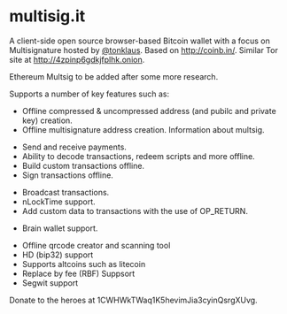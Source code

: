 multisig.it
=======

A client-side open source browser-based Bitcoin wallet with a focus on Multisignature hosted by [@tonklaus](https://www.twitter.com/tonklaus). Based on http://coinb.in/. Similar Tor site at http://4zpinp6gdkjfplhk.onion.

Ethereum Multsig to be added after some more research. 

Supports a number of key features such as: 

- Offline compressed & uncompressed address (and pubilc and private key) creation.
- Offline multisignature address creation. Information about multsig.
<!-- - "In browser" key (re)generation.  -->
- Send and receive payments.
- Ability to decode transactions, redeem scripts and more offline.
- Build custom transactions offline.
- Sign transactions offline.
<!-- - Signatures are deterministic as per RFC 6979 (https://tools.ietf.org/html/rfc6979#section-3.2) -->
- Broadcast transactions.
- nLockTime support.
- Add custom data to transactions with the use of OP_RETURN.
<!-- - Support current Dark Wallet Stealth Address structure (as of version Alpha 7) for outputs. -->
- Brain wallet support.
<!-- - Compatible with bitcoin-qt
- An offical .onion address for tor users. -->
- Offline qrcode creator and scanning tool
- HD (bip32) support
- Supports altcoins such as litecoin
- Replace by fee (RBF) Suppsort
- Segwit support

Donate to the heroes at 1CWHWkTWaq1K5hevimJia3cyinQsrgXUvg.
